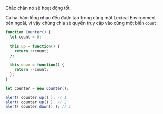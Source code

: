 
Chắc chắn nó sẽ hoạt động tốt.

Cả hai hàm lồng nhau đều được tạo trong cùng một Lexical Environment bên ngoài, vì vậy chúng chia sẻ quyền truy cập vào cùng một biến `count`:

```js run
function Counter() {
  let count = 0;

  this.up = function() {
    return ++count;
  };
  
  this.down = function() {
    return --count;
  };
}

let counter = new Counter();

alert( counter.up() ); // 1
alert( counter.up() ); // 2
alert( counter.down() ); // 1
```
